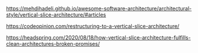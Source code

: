 https://mehdihadeli.github.io/awesome-software-architecture/architectural-style/vertical-slice-architecture/#articles

https://codeopinion.com/restructuring-to-a-vertical-slice-architecture/

https://headspring.com/2020/08/18/how-vertical-slice-architecture-fulfills-clean-architectures-broken-promises/